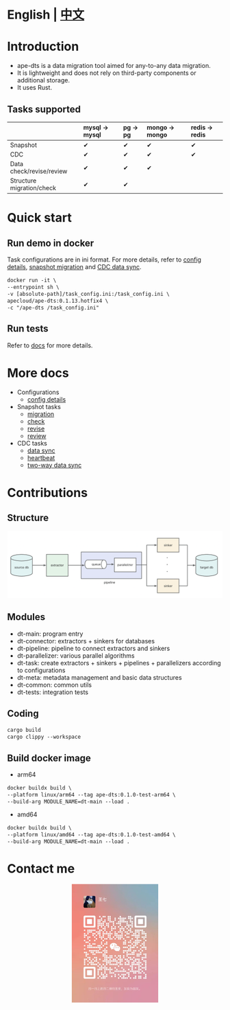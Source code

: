
# English | [中文](README_ZH.md)

# Introduction

- ape-dts is a data migration tool aimed for any-to-any data migration.
- It is lightweight and does not rely on third-party components or additional storage.
- It uses Rust.


## Tasks supported

|  | mysql -> mysql | pg -> pg | mongo -> mongo | redis -> redis |
| :-------- | :-------- | :-------- | :-------- | :-------- |
|  Snapshot | &#10004; | &#10004; | &#10004; | &#10004; |
| CDC | &#10004; | &#10004; | &#10004; | &#10004; |
| Data check/revise/review | &#10004; | &#10004; | &#10004; | |
| Structure migration/check | &#10004; | &#10004; |  |  |


# Quick start

## Run demo in docker

Task configurations are in ini format. For more details, refer to [config details](./docs/english/config.md), [snapshot migration](./docs/english/snapshot/migration.md) and [CDC data sync](./docs/english/cdc/migration.md).

```
docker run -it \
--entrypoint sh \
-v [absolute-path]/task_config.ini:/task_config.ini \
apecloud/ape-dts:0.1.13.hotfix4 \
-c "/ape-dts /task_config.ini"
```

## Run tests

Refer to [docs](./dt-tests/README.md) for more details.

# More docs
- Configurations
    - [config details](./docs/english/config.md)
- Snapshot tasks
    - [migration](./docs/english/snapshot/migration.md)
    - [check](./docs/english/snapshot/check.md)
    - [revise](./docs/english/snapshot/revise.md)
    - [review](./docs/english/snapshot/review.md)
- CDC tasks
    - [data sync](./docs/english/cdc/migration.md)
    - [heartbeat](./docs/english/cdc/heartbeat.md)
    - [two-way data sync](./docs/english/cdc/two_way.md)

# Contributions

## Structure

![Structure](docs/pics/structure.png)

## Modules
- dt-main: program entry
- dt-connector: extractors + sinkers for databases
- dt-pipeline: pipeline to connect extractors and sinkers
- dt-parallelizer: various parallel algorithms
- dt-task: create extractors + sinkers + pipelines + parallelizers according to configurations
- dt-meta: metadata management and basic data structures
- dt-common: common utils
- dt-tests: integration tests

## Coding

```
cargo build
cargo clippy --workspace
```

## Build docker image

- arm64
```
docker buildx build \
--platform linux/arm64 --tag ape-dts:0.1.0-test-arm64 \
--build-arg MODULE_NAME=dt-main --load . 
```

- amd64
```
docker buildx build \
--platform linux/amd64 --tag ape-dts:0.1.0-test-amd64 \
--build-arg MODULE_NAME=dt-main --load . 
```

# Contact me

<div align=center>
<img src="docs/pics/WechatIMG.jpg" width="40%" />
</div>